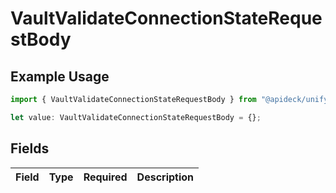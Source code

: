 # VaultValidateConnectionStateRequestBody

## Example Usage

```typescript
import { VaultValidateConnectionStateRequestBody } from "@apideck/unify/models/operations";

let value: VaultValidateConnectionStateRequestBody = {};
```

## Fields

| Field       | Type        | Required    | Description |
| ----------- | ----------- | ----------- | ----------- |